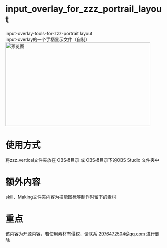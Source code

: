 # input_overlay_for_zzz_portrail_layout
input-overlay-tools-for-zzz-portrait layout      
input-overlay的一个手柄显示文件（自制）
<img width="463" height="268" alt="预览图" src="https://github.com/user-attachments/assets/f7682da7-bb7e-4b93-a300-d9649a1f99fa" />
# 使用方式
将zzz_vertical文件夹放在 OBS根目录 或 OBS根目录下的OBS Studio 文件夹中
# 额外内容
skill、Making文件夹内容为技能图标等制作时留下的素材
# 重点
该内容为开源内容，若使用素材有侵权，请联系 2976472504@qq.com 进行删除
